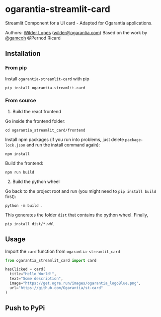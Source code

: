 # ogarantia-streamlit-card

Streamlit Component for a UI card - Adapted for Ogarantia applications.

Authors: [Wilder Lopes](https://github.com/wilderlopes) (wilder@ogarantia.com)
Based on the work by [@gamcoh](https://github.com/gamcoh) @Pernod Ricard

## Installation

### From pip

Install `ogarantia-streamlit-card` with pip
```bash
pip install ogarantia-streamlit-card
```

### From source

1. Build the react frontend

Go inside the frontend folder:

```
cd ogarantia_streamlit_card/frontend
```

Install npm packages (if you run into problems, just delete `package-lock.json`
and run the install command again):

```
npm install
```

Build the frontend:

```
npm run build
```

2. Build the python wheel

Go back to the project root and run (you might need to `pip install build` first):

```
python -m build .
```

This generates the folder `dist` that contains the python wheel. Finally,

```
pip install dist/*.whl
```

## Usage

Import the `card` function from `ogarantia-streamlit_card`
```py
from ogarantia_streamlit_card import card

hasClicked = card(
  title="Hello World!",
  text="Some description",
  image="https://get.ogre.run/images/ogarantia_logoBlue.png",
  url="https://github.com/Ogarantia/st-card"
)
```

## Push to PyPi
